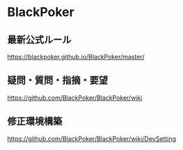 # BlackPoker

## 最新公式ルール
https://blackpoker.github.io/BlackPoker/master/


## 疑問・質問・指摘・要望
https://github.com/BlackPoker/BlackPoker/wiki

## 修正環境構築
https://github.com/BlackPoker/BlackPoker/wiki/DevSetting

